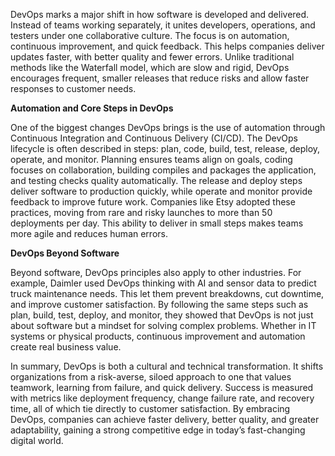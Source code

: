 DevOps marks a major shift in how software is developed and delivered. Instead of teams working separately, it unites developers, operations, and testers under one collaborative culture. The focus is on automation, continuous improvement, and quick feedback. This helps companies deliver updates faster, with better quality and fewer errors. Unlike traditional methods like the Waterfall model, which are slow and rigid, DevOps encourages frequent, smaller releases that reduce risks and allow faster responses to customer needs.

**Automation and Core Steps in DevOps**

One of the biggest changes DevOps brings is the use of automation through Continuous Integration and Continuous Delivery (CI/CD). The DevOps lifecycle is often described in steps: plan, code, build, test, release, deploy, operate, and monitor. Planning ensures teams align on goals, coding focuses on collaboration, building compiles and packages the application, and testing checks quality automatically. The release and deploy steps deliver software to production quickly, while operate and monitor provide feedback to improve future work. Companies like Etsy adopted these practices, moving from rare and risky launches to more than 50 deployments per day. This ability to deliver in small steps makes teams more agile and reduces human errors.

**DevOps Beyond Software**

Beyond software, DevOps principles also apply to other industries. For example, Daimler used DevOps thinking with AI and sensor data to predict truck maintenance needs. This let them prevent breakdowns, cut downtime, and improve customer satisfaction. By following the same steps such as plan, build, test, deploy, and monitor, they showed that DevOps is not just about software but a mindset for solving complex problems. Whether in IT systems or physical products, continuous improvement and automation create real business value.

In summary, DevOps is both a cultural and technical transformation. It shifts organizations from a risk-averse, siloed approach to one that values teamwork, learning from failure, and quick delivery. Success is measured with metrics like deployment frequency, change failure rate, and recovery time, all of which tie directly to customer satisfaction. By embracing DevOps, companies can achieve faster delivery, better quality, and greater adaptability, gaining a strong competitive edge in today’s fast-changing digital world.
